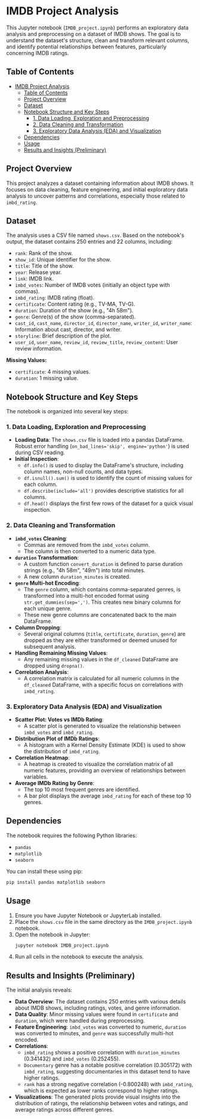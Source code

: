 # IMDB Project Analysis

This Jupyter notebook (`IMDB_project.ipynb`) performs an exploratory data analysis and preprocessing on a dataset of IMDB shows. The goal is to understand the dataset's structure, clean and transform relevant columns, and identify potential relationships between features, particularly concerning IMDB ratings.

## Table of Contents

- [IMDB Project Analysis](#imdb-project-analysis)
  - [Table of Contents](#table-of-contents)
  - [Project Overview](#project-overview)
  - [Dataset](#dataset)
  - [Notebook Structure and Key Steps](#notebook-structure-and-key-steps)
    - [1. Data Loading, Exploration and Preprocessing](#1-data-loading-exploration-and-preprocessing)
    - [2. Data Cleaning and Transformation](#2-data-cleaning-and-transformation)
    - [3. Exploratory Data Analysis (EDA) and Visualization](#3-exploratory-data-analysis-eda-and-visualization)
  - [Dependencies](#dependencies)
  - [Usage](#usage)
  - [Results and Insights (Preliminary)](#results-and-insights-preliminary)

## Project Overview

This project analyzes a dataset containing information about IMDB shows. It focuses on data cleaning, feature engineering, and initial exploratory data analysis to uncover patterns and correlations, especially those related to `imbd_rating`.

## Dataset

The analysis uses a CSV file named `shows.csv`. Based on the notebook's output, the dataset contains 250 entries and 22 columns, including:

- `rank`: Rank of the show.
- `show_id`: Unique identifier for the show.
- `title`: Title of the show.
- `year`: Release year.
- `link`: IMDB link.
- `imbd_votes`: Number of IMDB votes (initially an object type with commas).
- `imbd_rating`: IMDB rating (float).
- `certificate`: Content rating (e.g., TV-MA, TV-G).
- `duration`: Duration of the show (e.g., "4h 58m").
- `genre`: Genre(s) of the show (comma-separated).
- `cast_id`, `cast_name`, `director_id`, `director_name`, `writer_id`, `writer_name`: Information about cast, director, and writer.
- `storyline`: Brief description of the plot.
- `user_id`, `user_name`, `review_id`, `review_title`, `review_content`: User review information.

**Missing Values:**
- `certificate`: 4 missing values.
- `duration`: 1 missing value.

## Notebook Structure and Key Steps

The notebook is organized into several key steps:

### 1. Data Loading, Exploration and Preprocessing

- **Loading Data**: The `shows.csv` file is loaded into a pandas DataFrame. Robust error handling (`on_bad_lines='skip', engine='python'`) is used during CSV reading.
- **Initial Inspection**:
    - `df.info()` is used to display the DataFrame's structure, including column names, non-null counts, and data types.
    - `df.isnull().sum()` is used to identify the count of missing values for each column.
    - `df.describe(include='all')` provides descriptive statistics for all columns.
    - `df.head()` displays the first few rows of the dataset for a quick visual inspection.

### 2. Data Cleaning and Transformation

- **`imbd_votes` Cleaning**:
    - Commas are removed from the `imbd_votes` column.
    - The column is then converted to a numeric data type.
- **`duration` Transformation**:
    - A custom function `convert_duration` is defined to parse duration strings (e.g., "4h 58m", "49m") into total minutes.
    - A new column `duration_minutes` is created.
- **`genre` Multi-hot Encoding**:
    - The `genre` column, which contains comma-separated genres, is transformed into a multi-hot encoded format using `str.get_dummies(sep=',')`. This creates new binary columns for each unique genre.
    - These new genre columns are concatenated back to the main DataFrame.
- **Column Dropping**:
    - Several original columns (`title`, `certificate`, `duration`, `genre`) are dropped as they are either transformed or deemed unused for subsequent analysis.
- **Handling Remaining Missing Values**:
    - Any remaining missing values in the `df_cleaned` DataFrame are dropped using `dropna()`.
- **Correlation Analysis**:
    - A correlation matrix is calculated for all numeric columns in the `df_cleaned` DataFrame, with a specific focus on correlations with `imbd_rating`.

### 3. Exploratory Data Analysis (EDA) and Visualization

- **Scatter Plot: Votes vs IMDb Rating**:
    - A scatter plot is generated to visualize the relationship between `imbd_votes` and `imbd_rating`.
- **Distribution Plot of IMDb Ratings**:
    - A histogram with a Kernel Density Estimate (KDE) is used to show the distribution of `imbd_rating`.
- **Correlation Heatmap**:
    - A heatmap is created to visualize the correlation matrix of all numeric features, providing an overview of relationships between variables.
- **Average IMDb Rating by Genre**:
    - The top 10 most frequent genres are identified.
    - A bar plot displays the average `imbd_rating` for each of these top 10 genres.

## Dependencies

The notebook requires the following Python libraries:

- `pandas`
- `matplotlib`
- `seaborn`

You can install these using pip:
```bash
pip install pandas matplotlib seaborn
```

## Usage

1. Ensure you have Jupyter Notebook or JupyterLab installed.
2. Place the `shows.csv` file in the same directory as the `IMDB_project.ipynb` notebook.
3. Open the notebook in Jupyter:
   ```bash
   jupyter notebook IMDB_project.ipynb
   ```
4. Run all cells in the notebook to execute the analysis.

## Results and Insights (Preliminary)

The initial analysis reveals:

- **Data Overview**: The dataset contains 250 entries with various details about IMDB shows, including ratings, votes, and genre information.
- **Data Quality**: Minor missing values were found in `certificate` and `duration`, which were handled during preprocessing.
- **Feature Engineering**: `imbd_votes` was converted to numeric, `duration` was converted to minutes, and `genre` was successfully multi-hot encoded.
- **Correlations**:
    - `imbd_rating` shows a positive correlation with `duration_minutes` (0.341432) and `imbd_votes` (0.252455).
    - `Documentary` genre has a notable positive correlation (0.305172) with `imbd_rating`, suggesting documentaries in this dataset tend to have higher ratings.
    - `rank` has a strong negative correlation (-0.800248) with `imbd_rating`, which is expected as lower ranks correspond to higher ratings.
- **Visualizations**: The generated plots provide visual insights into the distribution of ratings, the relationship between votes and ratings, and average ratings across different genres.
